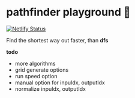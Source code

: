 # pathfinder playground 🤖   
[![Netlify Status](https://api.netlify.com/api/v1/badges/1f2d6743-24e5-4ebd-97a4-dcd998fae6c2/deploy-status)](https://app.netlify.com/sites/uqb8b4/deploys)

Find the shortest way out faster, than __dfs__

__todo__ 
- more algorithms
- grid generate options
- run speed option
- manual option for inpuIdx, outputIdx
- normalize inpuIdx, outputIdx
